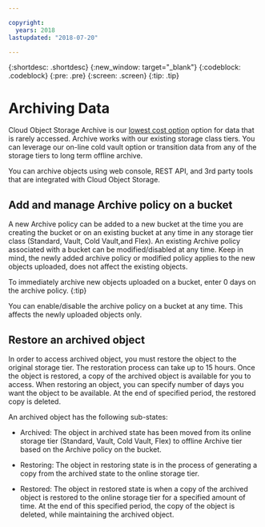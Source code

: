 ```yaml
---

copyright:
  years: 2018
lastupdated: "2018-07-20"

---
```

{:shortdesc: .shortdesc}
{:new_window: target="_blank"}
{:codeblock: .codeblock}
{:pre: .pre}
{:screen: .screen}
{:tip: .tip}


# Archiving Data

Cloud Object Storage Archive is our [lowest cost option](
https://www.ibm.com/cloud-computing/bluemix/pricing-object-storage) option for data that is rarely accessed. Archive works with our existing storage class tiers. You can leverage our on-line cold vault option or transition data from any of the storage tiers to long term offline archive.

You can archive objects using web console, REST API, and 3rd party tools that are integrated with Cloud Object Storage. 


## Add and manage Archive policy on a bucket

A new Archive policy can be added to a new bucket at the time you are creating the bucket or on an existing bucket at any time in any storage tier class (Standard, Vault, Cold Vault,and Flex). An existing Archive policy associated with a bucket can be modified/disabled at any time. Keep in mind, the newly added archive policy or modified policy applies to the new objects uploaded, does not affect the existing objects.


To immediately archive new objects uploaded on a bucket, enter 0 days on the archive policy.
{:tip}

You can enable/disable the archive policy on a bucket at any time. This affects the newly uploaded objects only.


## Restore an archived object

In order to access archived object, you must restore the object to the original storage tier. The restoration process can take up to 15 hours. Once the object is restored, a copy of the archived object is available for you to access. When restoring an object, you can specify number of days you want the object to be available. At the end of specified period, the restored copy is deleted.

An archived object has the following sub-states:

* Archived: The object in archived state has been moved from its online storage tier (Standard, Vault, Cold Vault, Flex) to offline Archive tier based on the Archive policy on the bucket.

* Restoring: The object in restoring state is in the process of generating a copy from the archived state to the online storage tier.

* Restored: The object in restored state is when a copy of the archived object is restored to the online storage tier for a specified amount of time. At the end of this specified period, the copy of the object is deleted, while maintaining the archived object.
